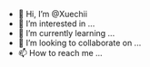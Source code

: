 - 👋 Hi, I’m @Xuechii
- 👀 I’m interested in ...
- 🌱 I’m currently learning ...
- 💞️ I’m looking to collaborate on ...
- 📫 How to reach me ...

<!---
Xuechii/Xuechii is a ✨ special ✨ repository because its `README.md` (this file) appears on your GitHub profile.
You can click the Preview link to take a look at your changes.
--->
